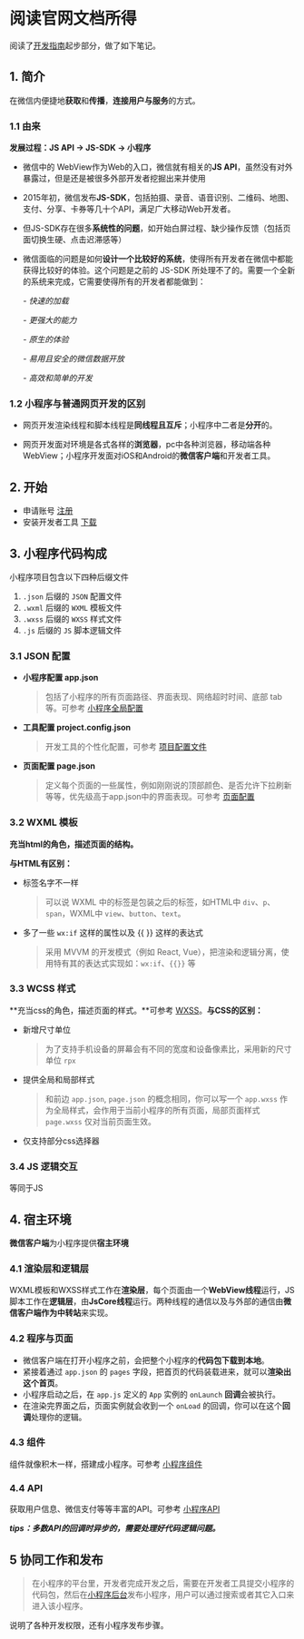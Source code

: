 # 阅读官网文档所得

阅读了[开发指南](https://developers.weixin.qq.com/miniprogram/dev/framework/structure.html)起步部分，做了如下笔记。

## 1. 简介

在微信内便捷地**获取**和**传播**，**连接用户与服务**的方式。

### 1.1 由来

**发展过程：JS API -> JS-SDK -> 小程序**	

- 微信中的 WebView作为Web的入口，微信就有相关的**JS API**，虽然没有对外暴露过，但是还是被很多外部开发者挖掘出来并使用

- 2015年初，微信发布**JS-SDK**，包括拍摄、录音、语音识别、二维码、地图、支付、分享、卡券等几十个API，满足广大移动Web开发者。
- 但JS-SDK存在很多**系统性的问题**，如开始白屏过程、缺少操作反馈（包括页面切换生硬、点击迟滞感等）

- 微信面临的问题是如何**设计一个比较好的系统**，使得所有开发者在微信中都能获得比较好的体验。这个问题是之前的 JS-SDK 所处理不了的。需要一个全新的系统来完成，它需要使得所有的开发者都能做到：

  *- 快速的加载*

  *- 更强大的能力*

  *- 原生的体验*

  *- 易用且安全的微信数据开放*

  *- 高效和简单的开发*

### 1.2 小程序与普通网页开发的区别

- 网页开发渲染线程和脚本线程是**同线程且互斥**；小程序中二者是**分开**的。

- 网页开发面对环境是各式各样的**浏览器**，pc中各种浏览器，移动端各种WebView；小程序开发面对iOS和Android的**微信客户端**和开发者工具。

## 2. 开始

- 申请账号 [注册](https://mp.weixin.qq.com/wxopen/waregister?action=step1)
- 安装开发者工具 [下载](https://developers.weixin.qq.com/miniprogram/dev/devtools/download.html)

## 3. 小程序代码构成

小程序项目包含以下四种后缀文件

1. `.json` 后缀的 `JSON` 配置文件
2. `.wxml` 后缀的 `WXML` 模板文件
3. `.wxss` 后缀的 `WXSS` 样式文件
4. `.js` 后缀的 `JS` 脚本逻辑文件

### 3.1 JSON 配置

- **小程序配置 app.json**

  > 包括了小程序的所有页面路径、界面表现、网络超时时间、底部 tab 等。可参考 [小程序全局配置](https://developers.weixin.qq.com/miniprogram/dev/framework/config.html)

- **工具配置 project.config.json**

  > 开发工具的个性化配置，可参考 [项目配置文件](https://developers.weixin.qq.com/miniprogram/dev/devtools/projectconfig.html)

- **页面配置 page.json**

  > 定义每个页面的一些属性，例如刚刚说的顶部颜色、是否允许下拉刷新等等，优先级高于app.json中的界面表现。可参考 [页面配置](https://developers.weixin.qq.com/miniprogram/dev/framework/config.html#%E9%A1%B5%E9%9D%A2%E9%85%8D%E7%BD%AE)

### 3.2 WXML 模板

**充当html的角色，描述页面的结构。**

**与HTML有区别：**

- 标签名字不一样

  > 可以说 WXML 中的标签是包装之后的标签，如HTML中 `div`、`p`、`span`，WXML中 `view`、`button`、`text`。

- 多了一些 `wx:if` 这样的属性以及 {{ }} 这样的表达式

  > 采用 MVVM 的开发模式（例如 React, Vue），把渲染和逻辑分离，使用特有其的表达式实现如：`wx:if`、`{{}}` 等

### 3.3 WCSS 样式

**充当css的角色，描述页面的样式。**可参考 [WXSS](https://developers.weixin.qq.com/miniprogram/dev/framework/view/wxss.html)。**与CSS的区别：**

- 新增尺寸单位

  > 为了支持手机设备的屏幕会有不同的宽度和设备像素比，采用新的尺寸单位 `rpx`

- 提供全局和局部样式

  > 和前边 `app.json`, `page.json` 的概念相同，你可以写一个 `app.wxss` 作为全局样式，会作用于当前小程序的所有页面，局部页面样式 `page.wxss` 仅对当前页面生效。

- 仅支持部分css选择器

### 3.4 JS 逻辑交互

等同于JS

## 4. 宿主环境

**微信客户端**为小程序提供**宿主环境**

### 4.1 渲染层和逻辑层

WXML模板和WXSS样式工作在**渲染层**，每个页面由一个**WebView线程**运行，JS脚本工作在**逻辑层**，由**JsCore线程**运行。两种线程的通信以及与外部的通信由**微信客户端作为中转站**来实现。

### 4.2 程序与页面

- 微信客户端在打开小程序之前，会把整个小程序的**代码包下载到本地**。
- 紧接着通过 `app.json` 的 `pages` 字段，把首页的代码装载进来，就可以**渲染出这个首页**。
- 小程序启动之后，在 `app.js` 定义的 `App` 实例的 `onLaunch` **回调**会被执行。
- 在渲染完界面之后，页面实例就会收到一个 `onLoad` 的回调，你可以在这个**回调**处理你的逻辑。

### 4.3 组件

组件就像积木一样，搭建成小程序。可参考 [小程序组件](https://developers.weixin.qq.com/miniprogram/dev/component/)

### 4.4 API

获取用户信息、微信支付等等丰富的API。可参考 [小程序API](https://developers.weixin.qq.com/miniprogram/dev/framework/app-service/api.html)

***tips：多数API的回调时异步的，需要处理好代码逻辑问题。***

## 5 协同工作和发布

> 在小程序的平台里，开发者完成开发之后，需要在开发者工具提交小程序的代码包，然后在[小程序后台](https://mp.weixin.qq.com/)发布小程序，用户可以通过搜索或者其它入口来进入该小程序。

说明了各种开发权限，还有小程序发布步骤。

